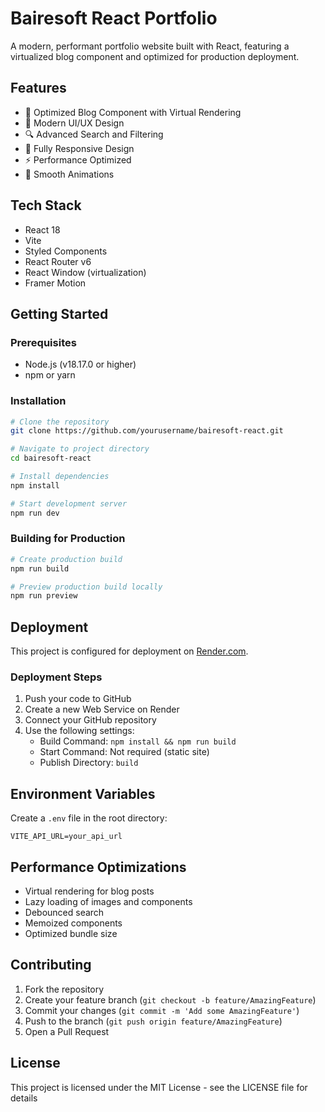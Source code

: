 # Bairesoft React Portfolio

A modern, performant portfolio website built with React, featuring a virtualized blog component and optimized for production deployment.

## Features

- 🚀 Optimized Blog Component with Virtual Rendering
- 🎨 Modern UI/UX Design
- 🔍 Advanced Search and Filtering
- 📱 Fully Responsive Design
- ⚡ Performance Optimized
- 🔄 Smooth Animations

## Tech Stack

- React 18
- Vite
- Styled Components
- React Router v6
- React Window (virtualization)
- Framer Motion

## Getting Started

### Prerequisites

- Node.js (v18.17.0 or higher)
- npm or yarn

### Installation

```bash
# Clone the repository
git clone https://github.com/yourusername/bairesoft-react.git

# Navigate to project directory
cd bairesoft-react

# Install dependencies
npm install

# Start development server
npm run dev
```

### Building for Production

```bash
# Create production build
npm run build

# Preview production build locally
npm run preview
```

## Deployment

This project is configured for deployment on [Render.com](https://render.com).

### Deployment Steps

1. Push your code to GitHub
2. Create a new Web Service on Render
3. Connect your GitHub repository
4. Use the following settings:
   - Build Command: `npm install && npm run build`
   - Start Command: Not required (static site)
   - Publish Directory: `build`

## Environment Variables

Create a `.env` file in the root directory:

```env
VITE_API_URL=your_api_url
```

## Performance Optimizations

- Virtual rendering for blog posts
- Lazy loading of images and components
- Debounced search
- Memoized components
- Optimized bundle size

## Contributing

1. Fork the repository
2. Create your feature branch (`git checkout -b feature/AmazingFeature`)
3. Commit your changes (`git commit -m 'Add some AmazingFeature'`)
4. Push to the branch (`git push origin feature/AmazingFeature`)
5. Open a Pull Request

## License

This project is licensed under the MIT License - see the LICENSE file for details
